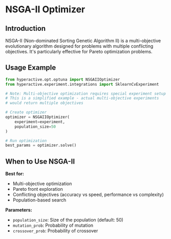 # NSGA-II Optimizer

## Introduction

NSGA-II (Non-dominated Sorting Genetic Algorithm II) is a multi-objective evolutionary algorithm designed for problems with multiple conflicting objectives. It's particularly effective for Pareto optimization problems.

## Usage Example

```python
from hyperactive.opt.optuna import NSGAIIOptimizer
from hyperactive.experiment.integrations import SklearnCvExperiment

# Note: Multi-objective optimization requires special experiment setup
# This is a simplified example - actual multi-objective experiments
# would return multiple objectives

# Create optimizer
optimizer = NSGAIIOptimizer(
    experiment=experiment,
    population_size=50
)

# Run optimization
best_params = optimizer.solve()
```

## When to Use NSGA-II

**Best for:**
- Multi-objective optimization
- Pareto front exploration
- Conflicting objectives (accuracy vs speed, performance vs complexity)
- Population-based search

**Parameters:**
- `population_size`: Size of the population (default: 50)
- `mutation_prob`: Probability of mutation
- `crossover_prob`: Probability of crossover
